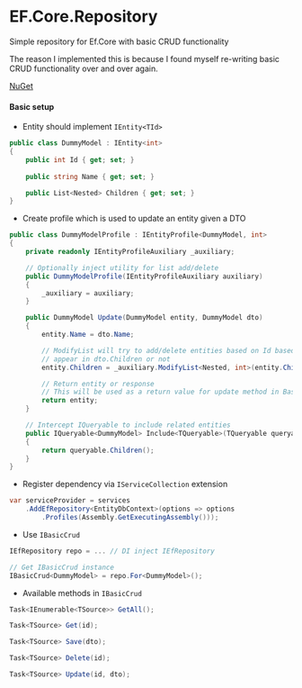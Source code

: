 # EF.Core.Repository

Simple repository for Ef.Core with basic CRUD functionality

The reason I implemented this is because I found myself re-writing basic CRUD functionality over and over again.

[NuGet](https://www.nuget.org/packages/SimpleEfCoreRepository/)

#### Basic setup

- Entity should implement `IEntity<TId>`
```c#
public class DummyModel : IEntity<int>
{
    public int Id { get; set; }
    
    public string Name { get; set; }

    public List<Nested> Children { get; set; }
}
```

- Create profile which is used to update an entity given a DTO

```c#
public class DummyModelProfile : IEntityProfile<DummyModel, int> 
{
    private readonly IEntityProfileAuxiliary _auxiliary;

    // Optionally inject utility for list add/delete
    public DummyModelProfile(IEntityProfileAuxiliary auxiliary)
    {
        _auxiliary = auxiliary;
    }

    public DummyModel Update(DummyModel entity, DummyModel dto)
    {
        entity.Name = dto.Name;

        // ModifyList will try to add/delete entities based on Id based on whether they
        // appear in dto.Children or not 
        entity.Children = _auxiliary.ModifyList<Nested, int>(entity.Children, dto.Children);

        // Return entity or response
        // This will be used as a return value for update method in BasicCrud
        return entity;
    }

    // Intercept IQueryable to include related entities
    public IQueryable<DummyModel> Include<TQueryable>(TQueryable queryable) where TQueryable : IQueryable<DummyModel>
    {
        return queryable.Children();
    }
}
```

- Register dependency via `IServiceCollection` extension

```c#
var serviceProvider = services
    .AddEfRepository<EntityDbContext>(options => options
        .Profiles(Assembly.GetExecutingAssembly()));
```

- Use `IBasicCrud`
```c#
IEfRepository repo = ... // DI inject IEfRepository

// Get IBasicCrud instance
IBasicCrud<DummyModel> = repo.For<DummyModel>();
```

- Available methods in `IBasicCrud`
```c#
Task<IEnumerable<TSource>> GetAll();

Task<TSource> Get(id);

Task<TSource> Save(dto);

Task<TSource> Delete(id);

Task<TSource> Update(id, dto);
```
